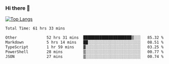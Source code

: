 ### Hi there 👋

[![Top Langs](https://github-readme-stats.vercel.app/api/top-langs/?username=Lslightly&layout=compact)](https://github.com/anuraghazra/github-readme-stats)

<!--START_SECTION:waka-->

```txt
Total Time: 61 hrs 33 mins

Other             52 hrs 31 mins  █████████████████████▒░░░   85.32 %
Markdown          5 hrs 14 mins   ██░░░░░░░░░░░░░░░░░░░░░░░   08.51 %
TypeScript        1 hr 59 mins    ▓░░░░░░░░░░░░░░░░░░░░░░░░   03.25 %
PowerShell        28 mins         ▒░░░░░░░░░░░░░░░░░░░░░░░░   00.77 %
JSON              27 mins         ▒░░░░░░░░░░░░░░░░░░░░░░░░   00.74 %
```

<!--END_SECTION:waka-->


